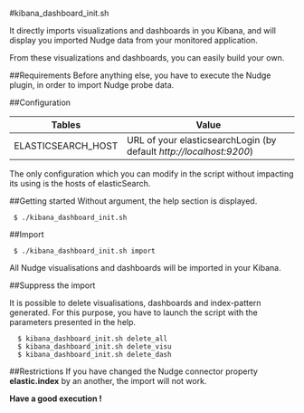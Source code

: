 #kibana_dashboard_init.sh

It directly imports visualizations and dashboards in you Kibana, and will display you imported Nudge data from your monitored application.

From these visualizations and dashboards, you can easily build your own. 

##Requirements
Before anything else, you have to execute the Nudge plugin, in order to import Nudge probe data.

##Configuration

| Tables                  | Value                                                               |
| ----------------------- | ------------------------------------------------------------------- |
| ELASTICSEARCH_HOST      | URL of your elasticsearchLogin (by default _http://localhost:9200_) |


The only configuration which you can modify in the script without impacting its using is the hosts of elasticSearch.

##Getting started
Without argument, the help section is displayed.

	 $ ./kibana_dashboard_init.sh 


##Import

	 $ ./kibana_dashboard_init.sh import

All Nudge visualisations and dashboards will be imported in your Kibana.

##Suppress the import

It is possible to delete visualisations, dashboards and index-pattern generated.
For this purpose, you have to launch the script with the parameters presented in the help.

	  $ kibana_dashboard_init.sh delete_all    
      $ kibana_dashboard_init.sh delete_visu
      $ kibana_dashboard_init.sh delete_dash

##Restrictions
If you have changed the Nudge connector property **elastic.index** by an another, the import will not work.

**Have a good execution !** 